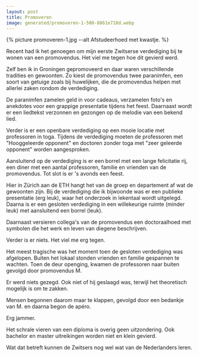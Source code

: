 ```yaml
---
layout: post
title: Promoveren
image: generated/promoveren-1-500-8861e718d.webp
---
```


{% picture promoveren-1.jpg --alt Afstudeerhoed met kwastje. %}

Recent had ik het genoegen om mijn eerste Zwitserse verdediging bij te wonen van een promovendus. Het viel me tegen hoe dit gevierd werd.

Zelf ben ik in Groningen gepromoveerd en daar waren verschillende tradities en gewoonten. Zo kiest de promovendus twee paranimfen, een soort van getuige zoals bij huwelijken, die de promovendus helpen met allerlei zaken rondom de verdediging.

De paranimfen zamelen geld in voor cadeaus, verzamelen foto's en anekdotes voor een grappige presentatie tijdens het feest. Daarnaast wordt er een liedtekst verzonnen en gezongen op de melodie van een bekend lied.

Verder is er een openbare verdediging op een mooie locatie met professoren in toga. Tijdens de verdediging moeten de professoren met "Hooggeleerde opponent" en doctoren zonder toga met "zeer geleerde opponent" worden aangesproken.

Aansluitend op de verdediging is er een borrel met een lange felicitatie rij, een diner met een aantal professoren, familie en vrienden van de promovendus. Tot slot is er 's avonds een feest.

Hier in Zürich aan de ETH hangt het van de groep en departement af wat de gewoonten zijn. Bij de verdediging die ik bijwoonde was er een publieke presentatie (erg leuk), waar het onderzoek in lekentaal wordt uitgelegd. Daarna is er een gesloten verdediging in een willekeurige ruimte (minder leuk) met aansluitend een borrel (leuk).

Daarnaast versieren collega's van de promovendus een doctoraalhoed met symbolen die het werk en leven van diegene beschrijven.

Verder is er niets. Het viel me erg tegen.

Het meest tragische was het moment toen de gesloten verdediging was afgelopen. Buiten het lokaal stonden vrienden en familie gespannen te wachten. Toen de deur openging, kwamen de professoren naar buiten gevolgd door promovendus M.

Er werd niets gezegd. Ook niet of hij geslaagd was, terwijl het theoretisch mogelijk is om te zakken.

Mensen begonnen daarom maar te klappen, gevolgd door een bedankje van M. en daarna begon de apéro.

Erg jammer.

Het schrale vieren van een diploma is overig geen uitzondering. Ook bachelor en master uitreikingen worden niet en klein gevierd.

Wat dat betreft kunnen de Zwitsers nog wel wat van de Nederlanders leren.
